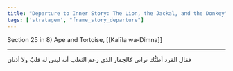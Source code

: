 ```yaml
---
title: "Departure to Inner Story: The Lion, the Jackal, and the Donkey"
tags: ['stratagem', "frame_story_departure"]
---
```


 Section 25 in 8) Ape and Tortoise, [[Kalīla wa-Dimna]]

---
فقال القرد أظنُّك تراني كالحِمار الذي زعم الثعلب أنه ليس له قلبٌ ولا أذنان
